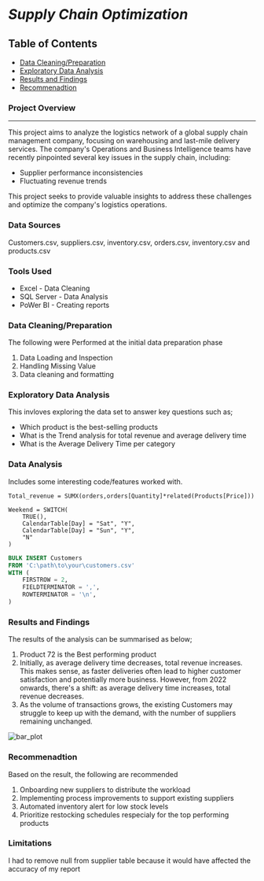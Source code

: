 # *Supply Chain Optimization*

## Table of Contents

- [Data Cleaning/Preparation](data-cleaning?preparation)
- [Exploratory Data Analysis](exploratory-data-analysis)
- [Results and Findings](results-and-findings)
- [Recommenadtion](recommendation)


### **Project Overview**
---

This project aims to analyze the logistics network of a global supply chain management company, focusing on warehousing and last-mile delivery services. The company's Operations and Business Intelligence teams have recently pinpointed several key issues in the supply chain, including:

- Supplier performance inconsistencies
- Fluctuating revenue trends

This project seeks to provide valuable insights to address these challenges and optimize the company's logistics operations.

### **Data Sources**

Customers.csv,  suppliers.csv, inventory.csv, orders.csv, inventory.csv and products.csv

###  **Tools Used**
- Excel - Data Cleaning
- SQL Server - Data Analysis 
- PoWer BI - Creating reports

### Data Cleaning/Preparation

The following were Performed at the initial data preparation phase
1. Data Loading and Inspection
2. Handling Missing Value
3. Data cleaning and formatting

### Exploratory Data Analysis

This invloves exploring the data set to answer key questions such as;

- Which product is the best-selling products
- What is the Trend analysis for total revenue and average delivery time
- What is the Average Delivery Time per category



### Data Analysis

Includes some interesting code/features worked with.

``` DAX
Total_revenue = SUMX(orders,orders[Quantity]*related(Products[Price]))
```
``` DAX
Weekend = SWITCH(
    TRUE(),
    CalendarTable[Day] = "Sat", "Y",
    CalendarTable[Day] = "Sun", "Y",
    "N"
)
```
``` SQL
BULK INSERT Customers
FROM 'C:\path\to\your\customers.csv'
WITH (
    FIRSTROW = 2,
    FIELDTERMINATOR = ',',
    ROWTERMINATOR = '\n',
)
```
### **Results and Findings**
The results of the analysis can be summarised as below;
1. Product 72 is the Best performing product
2. Initially, as average delivery time decreases, total revenue increases. This makes sense, as faster deliveries often lead to higher customer satisfaction and potentially more business. However, from 2022 onwards, there's a shift: as average delivery time increases, total revenue decreases.
3. As the volume of transactions grows, the existing Customers may struggle to keep up with the demand, with the number of suppliers remaining unchanged.



![bar_plot](https://github.com/user-attachments/assets/e0800736-8e54-474a-b9eb-8ded6a55dfa8)

### **Recommenadtion**

Based on the result, the following are recommended
1. Onboarding new suppliers to distribute the workload
2. Implementing process improvements to support existing suppliers
3. Automated inventory alert for low stock levels
4. Prioritize restocking schedules respecialy for the top performing products

### **Limitations**

I had to remove null from supplier table because it would have affected the accuracy of my report

   


